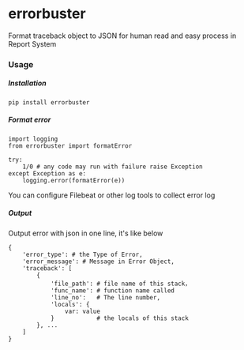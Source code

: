 # errorbuster
Format traceback object to JSON for human read and easy process in Report System

### Usage

##### Installation

    pip install errorbuster


##### Format error

    import logging
    from errorbuster import formatError
    
    try:
        1/0 # any code may run with failure raise Exception
    except Exception as e:
        logging.error(formatError(e))
        

You can configure Filebeat or other log tools to collect error log

##### Output

Output error with json in one line, it's like below

    {
        'error_type': # the Type of Error,
        'error_message': # Message in Error Object,
        'traceback': [
            {
                'file_path': # file name of this stack，
                'func_name': # function name called
                'line_no':   # The line number,
                'locals': {
                    var: value
                }            # the locals of this stack
            }, ...
        ]
    }